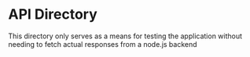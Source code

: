 # API Directory

This directory only serves as a means for testing the application without needing to fetch actual responses from a node.js backend
